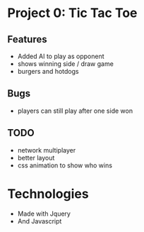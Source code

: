 # Project 0: Tic Tac Toe


## Features
- Added AI to play as opponent 
- shows winning side / draw game
- burgers and hotdogs

## Bugs 
- players can still play after one side won

## TODO
- network multiplayer
- better layout
- css animation to show who wins

# Technologies
- Made with Jquery
- And Javascript

